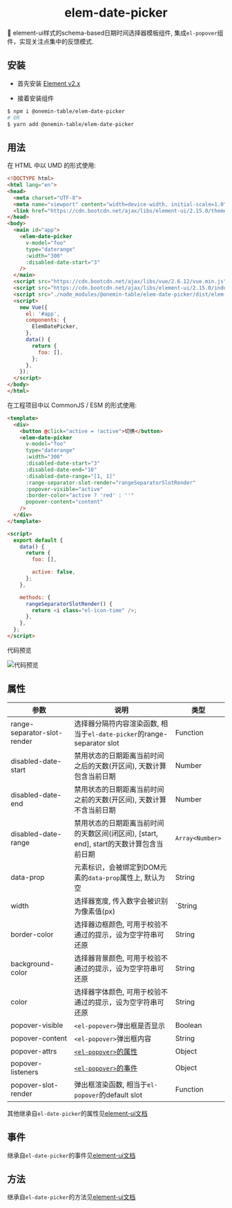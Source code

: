 <h1 align="center">elem-date-picker</h1>

🚀 element-ui样式的schema-based日期时间选择器模板组件, 集成`el-popover`组件，实现关注点集中的反馈模式.

## 安装

* 首先安装 [Element v2.x](https://github.com/ElemeFE/element)

* 接着安装组件

```bash
$ npm i @onemin-table/elem-date-picker
# OR
$ yarn add @onemin-table/elem-date-picker
```

## 用法

在 HTML 中以 UMD 的形式使用:

``` html
<!DOCTYPE html>
<html lang="en">
<head>
  <meta charset="UTF-8">
  <meta name="viewport" content="width=device-width, initial-scale=1.0">
  <link href="https://cdn.bootcdn.net/ajax/libs/element-ui/2.15.0/theme-chalk/index.min.css" rel="stylesheet">
</head>
<body>
  <main id="app">
    <elem-date-picker
      v-model="foo"
      type="daterange"
      :width="300"
      :disabled-date-start="3"
    />
  </main>
  <script src="https://cdn.bootcdn.net/ajax/libs/vue/2.6.12/vue.min.js"></script>
  <script src="https://cdn.bootcdn.net/ajax/libs/element-ui/2.15.0/index.min.js"></script>
  <script src="./node_modules/@onemin-table/elem-date-picker/dist/elem-date-picker.js"></script>
  <script>
    new Vue({
      el: '#app',
      components: {
        ElemDatePicker,
      },
      data() {
        return {
          foo: [],
        };
      },
    });
  </script>
</body>
</html>
```

在工程项目中以 CommonJS / ESM 的形式使用:

``` html
<template>
  <div>
    <button @click="active = !active">切换</button>
    <elem-date-picker
      v-model="foo"
      type="daterange"
      :width="300"
      :disabled-date-start="3"
      :disabled-date-end="10"
      :disabled-date-range="[1, 1]"
      :range-separator-slot-render="rangeSeparatorSlotRender"
      :popover-visible="active"
      :border-color="active ? 'red' : ''"
      popover-content="content"
    />
  </div>
</template>

<script>
  export default {
    data() {
      return {
        foo: [],

        active: false,
      };
    },

    methods: {
      rangeSeparatorSlotRender() {
        return <i class="el-icon-time" />;
      },
    },
  };
</script>
```

代码预览

![代码预览](https://s3.ax1x.com/2021/03/16/6yrDe0.png)

## 属性

| 参数        | 说明           | 类型  |
| ------------- |---------------| ------|
| range-separator-slot-render | 选择器分隔符内容渲染函数, 相当于`el-date-picker`的range-separator slot | Function |
| disabled-date-start | 禁用状态的日期距离当前时间之后的天数(开区间), 天数计算包含当前日期 | Number |
| disabled-date-end | 禁用状态的日期距离当前时间之前的天数(开区间), 天数计算不含当前日期 | Number |
| disabled-date-range | 禁用状态的日期距离当前时间的天数区间(闭区间), [start, end], start的天数计算包含当前日期 | `Array<Number>` |
| data-prop | 元素标识，会被绑定到DOM元素的`data-prop`属性上, 默认为空 | String |
| width | 选择器宽度, 传入数字会被识别为像素值(px) | `String|Number` |
| border-color | 选择器边框颜色, 可用于校验不通过的提示，设为空字符串可还原 | String |
| background-color | 选择器背景颜色, 可用于校验不通过的提示，设为空字符串可还原 | String |
| color | 选择器字体颜色, 可用于校验不通过的提示，设为空字符串可还原 | String |
| popover-visible | `<el-popover>`弹出框是否显示 | Boolean |
| popover-content | `<el-popover>`弹出框内容 | String |
| popover-attrs | [`<el-popover>`的属性](https://element.eleme.cn/#/zh-CN/component/popover#attributes) | Object |
| popover-listeners | [`<el-popover>`的事件](https://element.eleme.cn/#/zh-CN/component/popover#events) | Object |
| popover-slot-render | 弹出框渲染函数, 相当于`el-popover`的default slot | Function |

其他继承自`el-date-picker`的属性见[element-ui文档](https://element.eleme.cn/#/zh-CN/component/date-picker#attributes)

## 事件

继承自`el-date-picker`的事件见[element-ui文档](https://element.eleme.cn/#/zh-CN/component/date-picker#events)

## 方法

继承自`el-date-picker`的方法见[element-ui文档](https://element.eleme.cn/#/zh-CN/component/date-picker#methods)
